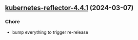 

## [kubernetes-reflector-4.4.1](https://github.com/truecharts/charts/compare/kubernetes-reflector-4.4.0...kubernetes-reflector-4.4.1) (2024-03-07)

### Chore



- bump everything to trigger re-release